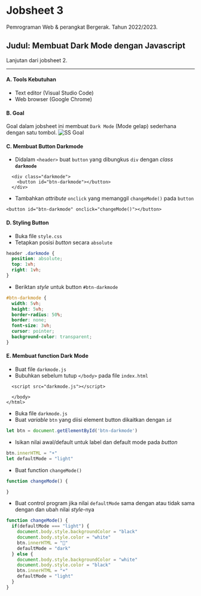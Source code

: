# Jobsheet 3
Pemrograman Web & perangkat Bergerak. 
Tahun 2022/2023.

## Judul: Membuat Dark Mode dengan Javascript

Lanjutan dari jobsheet 2.

---
#### A. Tools Kebutuhan
- Text editor (Visual Studio Code)
- Web browser (Google Chrome)

#### B. Goal
Goal dalam jobsheet ini membuat `Dark Mode` (Mode gelap) sederhana dengan satu tombol.
![SS Goal](/pw-tokoonline/ss/ss-jobsheet-3.gif)

#### C. Membuat Button Darkmode
- Didalam `<header>` buat `button` yang dibungkus `div` dengan *class* **`darkmode`**

```
  <div class="darkmode">
    <button id="btn-darkmode"></button>
  </div>
```

- Tambahkan *attribute*  `onclick` yang memanggil `changeMode()` pada `button`

```
<button id="btn-darkmode" onclick="changeMode()"></button>
```

#### D. Styling Button
- Buka file `style.css`
- Tetapkan posisi *button* secara `absolute`

```css
header .darkmode {
  position: absolute;
  top: 1vh;
  right: 1vh;
}
```

- Beriktan *style* untuk button `#btn-darkmode`

```css
#btn-darkmode {
  width: 5vh;
  height: 5vh;
  border-radius: 50%;
  border: none;
  font-size: 3vh;
  cursor: pointer;
  background-color: transparent;
}
```

#### E. Membuat function Dark Mode
- Buat file `darkmode.js`
- Bubuhkan sebelum tutup `</body>` pada file `index.html`

```
  <script src="darkmode.js"></script>
  
  </body>
</html>
```

- Buka file `darkmode.js`
- Buat *variable* `btn` yang diisi element button dikaitkan dengan `id`

```js
let btn = document.getElementById('btn-darkmode')
```

- Isikan nilai awal/default untuk label dan default mode pada *button*

```js
btn.innerHTML = "☀️"
let defaultMode = "light"
```

- Buat function `changeMode()`

```js
function changeMode() {

}
```

- Buat control program jika nilai `defaultMode` sama dengan atau tidak sama dengan dan ubah nilai *style*-nya

```js
function changeMode() {
  if(defaultMode === "light") {
    document.body.style.backgroundColor = "black"
    document.body.style.color = "white"
    btn.innerHTML = "🌙"
    defaultMode = "dark"
  } else {
    document.body.style.backgroundColor = "white"
    document.body.style.color = "black"
    btn.innerHTML = "☀️"
    defaultMode = "light"
  }
}
```